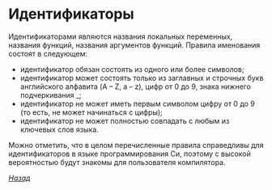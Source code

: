 # Идентификаторы

Идентификаторами являются названия локальных переменных, названия функций, названия аргументов функций. Правила именования состоят в следующем:
* идентификатор обязан состоять из одного или более символов;
* идентификатор может состоять только из заглавных и строчных букв английского алфавита (A – Z, a – z), цифр от 0 до 9, знака нижнего подчеркивания _;
* идентификатор не может иметь первым символом цифру от 0 до 9 (то есть, не может начинаться с цифры);
* идентификатор не может полностью совпадать с любым из ключевых слов языка.

Можно отметить, что в целом перечисленные правила справедливы для идентификаторов в языке программирования Си, поэтому с высокой вероятностью будут знакомы для пользователя компилятора.

[_Назад_](README.md)
